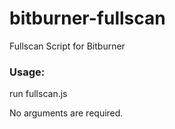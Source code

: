 # bitburner-fullscan
Fullscan Script for Bitburner

### Usage:
run fullscan.js <depth>
  
No arguments are required.
